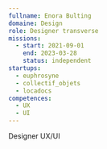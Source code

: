 ```yaml
---
fullname: Enora Bulting
domaine: Design
role: Designer transverse
missions:
  - start: 2021-09-01
    end: 2023-03-28
    status: independent
startups:
  - euphrosyne
  - collectif_objets
  - locadocs
competences:
  - UX
  - UI
---
```

Designer UX/UI
